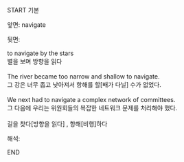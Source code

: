 START
기본

앞면:
navigate


뒷면:
<div>to navigate by the stars </div><div>별을 보며 방향을 읽다</div><div><br></div><div><div>The river became too narrow and shallow to navigate. </div><div>그 강은 너무 좁고 낮아져서 항해를 할[배가 다닐] 수가 없었다.</div></div><div><br></div><div><div>We next had to navigate a complex network of committees. </div><div>그 다음에 우리는 위원회들의 복잡한 네트워크 문제를 처리해야 했다.</div></div><div><br></div><div>길을 찾다[방향을 읽다] , 항해[비행]하다</div>


해석:

END
